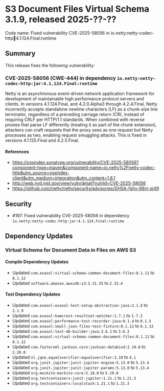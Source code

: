 # S3 Document Files Virtual Schema 3.1.9, released 2025-??-??

Code name: Fixed vulnerability CVE-2025-58056 in io.netty:netty-codec-http:jar:4.1.124.Final:runtime

## Summary

This release fixes the following vulnerability:

### CVE-2025-58056 (CWE-444) in dependency `io.netty:netty-codec-http:jar:4.1.124.Final:runtime`
Netty is an asynchronous event-driven network application framework for development of maintainable high performance protocol servers and clients. In versions 4.1.124.Final, and 4.2.0.Alpha3 through 4.2.4.Final, Netty incorrectly accepts standalone newline characters (LF) as a chunk-size line terminator, regardless of a preceding carriage return (CR), instead of requiring CRLF per HTTP/1.1 standards. When combined with reverse proxies that parse LF differently (treating it as part of the chunk extension), attackers can craft requests that the proxy sees as one request but Netty processes as two, enabling request smuggling attacks. This is fixed in versions 4.1.125.Final and 4.2.5.Final.
#### References
* https://ossindex.sonatype.org/vulnerability/CVE-2025-58056?component-type=maven&component-name=io.netty%2Fnetty-codec-http&utm_source=ossindex-client&utm_medium=integration&utm_content=1.8.1
* http://web.nvd.nist.gov/view/vuln/detail?vulnId=CVE-2025-58056
* https://github.com/netty/netty/security/advisories/GHSA-fghv-69vj-qj49

## Security

* #197: Fixed vulnerability CVE-2025-58056 in dependency `io.netty:netty-codec-http:jar:4.1.124.Final:runtime`

## Dependency Updates

### Virtual Schema for Document Data in Files on AWS S3

#### Compile Dependency Updates

* Updated `com.exasol:virtual-schema-common-document-files:8.1.11` to `8.1.12`
* Updated `software.amazon.awssdk:s3:2.31.55` to `2.33.4`

#### Test Dependency Updates

* Updated `com.exasol:exasol-test-setup-abstraction-java:2.1.8` to `2.1.9`
* Updated `com.exasol:hamcrest-resultset-matcher:1.7.1` to `1.7.2`
* Updated `com.exasol:performance-test-recorder-java:0.1.4` to `0.1.5`
* Updated `com.exasol:small-json-files-test-fixture:0.1.12` to `0.1.13`
* Updated `com.exasol:test-db-builder-java:3.6.1` to `3.6.3`
* Updated `com.exasol:virtual-schema-common-document-files:8.1.11` to `8.1.12`
* Updated `com.fasterxml.jackson.core:jackson-databind:2.19.0` to `2.20.0`
* Updated `nl.jqno.equalsverifier:equalsverifier:3.19` to `4.1`
* Updated `org.junit.jupiter:junit-jupiter-engine:5.13.0` to `5.13.4`
* Updated `org.junit.jupiter:junit-jupiter-params:5.13.0` to `5.13.4`
* Updated `org.mockito:mockito-core:5.18.0` to `5.19.0`
* Updated `org.testcontainers:junit-jupiter:1.21.1` to `1.21.3`
* Updated `org.testcontainers:localstack:1.21.1` to `1.21.3`
